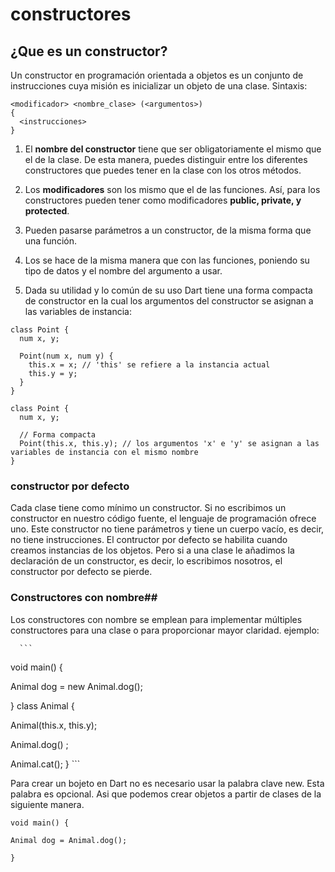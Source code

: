 #  constructores
## ¿Que es un constructor?
Un constructor en programación orientada a objetos es un conjunto de instrucciones cuya misión es inicializar un objeto de una clase. Sintaxis:

```
<modificador> <nombre_clase> (<argumentos>)
{
  <instrucciones>
}

```

1. El **nombre del constructor** tiene que ser obligatoriamente el mismo que el de la clase. De esta manera, puedes distinguir entre los diferentes constructores que puedes tener en la clase con los otros métodos.

2. Los **modificadores** son los mismo que el de las funciones. Así, para los constructores pueden tener como modificadores **public, private, y protected**.

3. Pueden pasarse parámetros a un constructor, de la misma forma que una función.

4. Los **<argumentos>** se hace de la misma manera que con las funciones, poniendo su tipo de datos y el nombre del argumento a usar.

5. Dada su utilidad y lo común de su uso Dart tiene una forma compacta de constructor en la cual los argumentos del constructor se asignan a las variables de instancia:

```
class Point {
  num x, y;

  Point(num x, num y) {
    this.x = x; // 'this' se refiere a la instancia actual
    this.y = y;
  }
}

class Point {
  num x, y;

  // Forma compacta
  Point(this.x, this.y); // los argumentos 'x' e 'y' se asignan a las variables de instancia con el mismo nombre
}

```

### constructor por defecto
Cada clase tiene como mínimo un constructor. Si no escribimos un constructor en nuestro código fuente, el lenguaje de programación ofrece uno. Este constructor no tiene parámetros y tiene un cuerpo vacío, es decir, no tiene instrucciones.
El contructor por defecto se habilita cuando creamos instancias de los objetos.
Pero si a una clase le añadimos la declaración de un constructor, es decir, lo escribimos nosotros, el constructor por defecto se pierde.




### Constructores con nombre##
Los constructores con nombre se emplean para implementar múltiples constructores para una clase o para proporcionar mayor claridad. ejemplo:

      ```
void main() {

Animal dog = new Animal.dog();

}
class Animal {

  Animal(this.x, this.y);

  Animal.dog() ;

  Animal.cat();
      }
      ```

Para crear un bojeto en Dart no es necesario usar la palabra clave new. Esta palabra es opcional. Asi que podemos crear objetos a partir de clases de la siguiente manera.

```
void main() {

Animal dog = Animal.dog();

}
```
